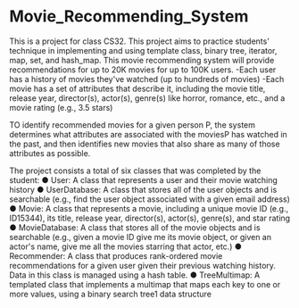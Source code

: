 # Movie_Recommending_System
This is a project for class CS32.
This project aims to practice students' technique in implementing and using template class, binary tree, iterator, map, set, and hash_map.
This movie recommending system will provide recommendations for up to 20K movies for up to 100K users.
-Each user has a history of movies they've watched (up to hundreds of movies)
-Each movie has a set of attributes that describe it, including the movie title, release year,
director(s), actor(s), genre(s) like horror, romance, etc., and a movie rating (e.g., 3.5 stars)

TO identify recommended movies for a given person P, the system determines what attributes are associated with the moviesP has watched in the past, and then identifies new movies that also share as many of those attributes as possible.

The project consists a total of six classes that was completed by the student:
● User: A class that represents a user and their movie watching history
● UserDatabase: A class that stores all of the user objects and is searchable (e.g., find
the user object associated with a given email address)
● Movie: A class that represents a movie, including a unique movie ID (e.g., ID15344), its
title, release year, director(s), actor(s), genre(s), and star rating
● MovieDatabase: A class that stores all of the movie objects and is searchable (e.g.,
given a movie ID give me its movie object, or given an actor's name, give me all the
movies starring that actor, etc.)
● Recommender: A class that produces rank-ordered movie recommendations for a given
user given their previous watching history. Data in this class is managed using a hash table.
● TreeMultimap: A templated class that implements a multimap that maps each key to
one or more values, using a binary search tree1 data structure

